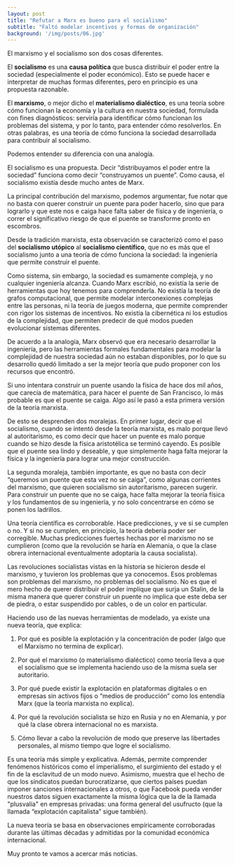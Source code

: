 ```yaml
---
layout: post
title: "Refutar a Marx es bueno para el socialismo"
subtitle: "Faltó modelar incentivos y formas de organización"
background: '/img/posts/06.jpg'
---
```


El marxismo y el socialismo son dos cosas diferentes.

El **socialismo** es una **causa política** que busca distribuir el poder entre la sociedad (especialmente el poder económico). Esto se puede hacer e interpretar de muchas formas diferentes, pero en principio es una propuesta razonable.

El **marxismo**, o mejor dicho el **materialismo dialéctico**, es una teoría sobre cómo funcionan la economía y la cultura en nuestra sociedad, formulada con fines diagnósticos: serviría para identificar cómo funcionan los problemas del sistema, y por lo tanto, para entender cómo resolverlos. En otras palabras, es una teoría de cómo funciona la sociedad desarrollada para contribuir al socialismo.

Podemos entender su diferencia con una analogía. 

El socialismo es una propuesta. Decir “distribuyamos el poder entre la sociedad” funciona como decir “construyamos un puente”. Como causa, el socialismo existía desde mucho antes de Marx.

La principal contribución del marxismo, podemos argumentar, fue notar que no basta con querer construir un puente para poder hacerlo, sino que para lograrlo y que este nos e caiga hace falta saber de física y de ingeniería, o correr el significativo riesgo de que el puente se transforme pronto en escombros. 

Desde la tradición marxista, esta observación se caracterizó como el paso del **socialismo utópico** al **socialismo científico**, que no es más que el socialismo junto a una teoría de cómo funciona la sociedad:  la ingeniería que permite construir el puente.

Como sistema, sin embargo, la sociedad es sumamente compleja, y no cualquier ingeniería alcanza. Cuando Marx escribió, no existía la serie de herramientas que hoy tenemos para comprenderla. No existía la teoría de grafos computacional, que permite modelar interconexiones complejas entre las personas, ni la teoría de juegos moderna, que permite comprender con rigor los sistemas de incentivos. No existía la cibernética ni los estudios de la complejidad, que permiten predecir de qué modos pueden evolucionar sistemas diferentes.

De acuerdo a la analogía, Marx observó que era necesario desarrollar la ingeniería, pero las herramientas formales fundamentales para modelar la complejidad de nuestra sociedad aún no estaban disponibles, por lo que su desarrollo quedó limitado a ser la mejor teoría que pudo proponer con los recursos que encontró.

Si uno intentara construir un puente usando la física de hace dos mil años, que carecía de matemática, para hacer el puente de San Francisco, lo más probable es que el puente se caiga. Algo así le pasó a esta primera versión de la teoría marxista. 

De esto se desprenden dos moralejas. En primer lugar, decir que el socialismo, cuando se intentó desde la teoría marxista, es malo porque llevó al autoritarismo, es como decir que hacer un puente es malo porque cuando se hizo desde la física aristotélica se terminó cayendo. Es posible que el puente sea lindo y deseable, y que simplemente haga falta mejorar la física y la ingeniería para lograr una mejor construcción.

La segunda moraleja, también importante, es que no basta con decir “queremos un puente que esta vez no se caiga”, como algunas corrientes del marxismo, que quieren socialismo sin autoritarismo, parecen sugerir. Para construir un puente que no se caiga, hace falta mejorar la teoría física y los fundamentos de su ingeniería, y no solo concentrarse en cómo se ponen los ladrillos.

Una teoría científica es corroborable. Hace predicciones, y ve si se cumplen o no. Y si no se cumplen, en principio, la teoría debería poder ser corregible. Muchas predicciones fuertes hechas por el marxismo no se cumplieron (como que la revolución se haría en Alemania, o que la clase obrera internacional eventualmente adoptaría la causa socialista).

Las revoluciones socialistas vistas en la historia se hicieron desde el marxismo, y tuvieron los problemas que ya conocemos. Esos problemas son problemas del marxismo, no problemas del socialismo. No es que el mero hecho de querer distribuir el poder implique que surja un Stalin, de la misma manera que querer construir un puente no implica que este deba ser de piedra, o estar suspendido por cables, o de un color en particular.

Haciendo uso de las nuevas herramientas de modelado, ya existe una nueva teoría, que explica:

1. Por qué es posible la explotación y la concentración de poder (algo que el Marxismo no termina de explicar).

2. Por qué el marxismo (o materialismo dialéctico) como teoría lleva a que el socialismo que se implementa haciendo uso de la misma suela ser autoritario.

2. Por qué puede existir la explotación en plataformas digitales o en empresas sin activos fijos o “medios de producción” como los entendía Marx (que la teoría marxista no explica).

3. Por qué la revolución socialista se hizo en Rusia y no en Alemania, y por qué la clase obrera internacional no es marxista.

5. Cómo llevar a cabo la revolución de modo que preserve las libertades personales, al mismo tiempo que logre el socialismo.

Es una teoría más simple y explicativa. Además, permite comprender fenómenos históricos como el imperialismo, el surgimiento del estado y el fin de la esclavitud de un modo nuevo. Asimismo, muestra que el hecho de que los sindicatos puedan burocratizarse, que ciertos países puedan imponer sanciones internacionales a otros, o que Facebook pueda vender nuestros datos siguen exactamente la misma lógica que la de la llamada "plusvalía" en empresas privadas: una forma general del usufructo (que la llamada “explotación capitalista” sigue también).

La nueva teoría se basa en observaciones empíricamente corroboradas durante las últimas décadas y admitidas por la comunidad económica internacional. 

Muy pronto te vamos a acercar más noticias.

